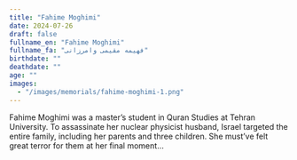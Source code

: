 ```yaml
---
title: "Fahime Moghimi"
date: 2024-07-26
draft: false
fullname_en: "Fahime Moghimi"
fullname_fa: "فهیمه مقیمی وامرزانی"
birthdate: ""
deathdate: ""
age: ""
images:
  - "/images/memorials/fahime-moghimi-1.png"
---
```


Fahime Moghimi was a master’s student in Quran Studies at Tehran University. To assassinate her nuclear physicist husband, Israel targeted the entire family, including her parents and three children. She must’ve felt great terror for them at her final moment…